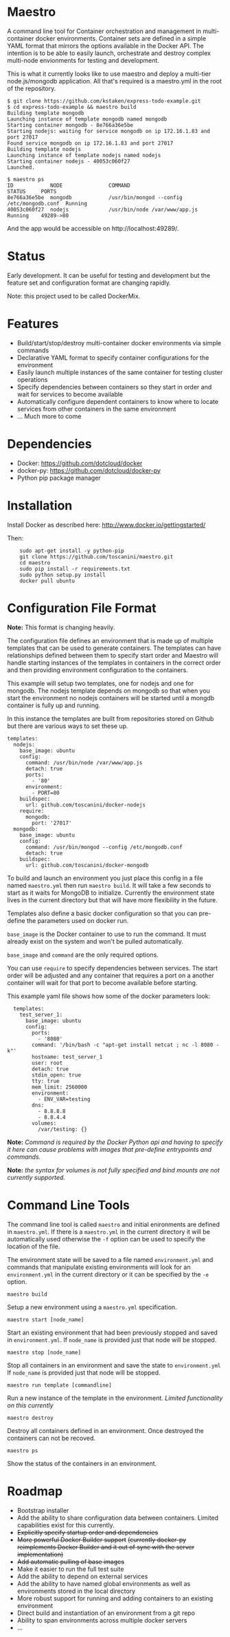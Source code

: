 Maestro
============

A command line tool for Container orchestration and management in multi-container docker environments. Container sets are defined in a simple YAML format that mirrors the options available in the Docker API. The intention is to be able to easily launch, orchestrate and destroy complex multi-node envionments for testing and development.

This is what it currently looks like to use maestro and deploy a multi-tier node.js/mongodb application. All that's required is a maestro.yml in the root of the repository.

```
$ git clone https://github.com/kstaken/express-todo-example.git
$ cd express-todo-example && maestro build
Building template mongodb
Launching instance of template mongodb named mongodb
Starting container mongodb - 8e766a36e5be
Starting nodejs: waiting for service mongodb on ip 172.16.1.83 and port 27017
Found service mongodb on ip 172.16.1.83 and port 27017
Building template nodejs
Launching instance of template nodejs named nodejs
Starting container nodejs - 40053c060f27
Launched.

$ maestro ps
ID            NODE               COMMAND                                     STATUS     PORTS
8e766a36e5be  mongodb            /usr/bin/mongod --config /etc/mongodb.conf  Running
40053c060f27  nodejs             /usr/bin/node /var/www/app.js               Running    49289->80
```

And the app would be accessible on http://localhost:49289/.

Status
======

Early development. It can be useful for testing and development but the feature set and configuration format are changing rapidly.

Note: this project used to be called DockerMix.

Features
========

- Build/start/stop/destroy multi-container docker environments via simple commands
- Declarative YAML format to specify container configurations for the environment
- Easily launch multiple instances of the same container for testing cluster operations
- Specify dependencies between containers so they start in order and wait for services to become available
- Automatically configure dependent containers to know where to locate services from other containers in the same environment
- ... Much more to come

Dependencies
=============

- Docker: https://github.com/dotcloud/docker
- docker-py: https://github.com/dotcloud/docker-py
- Python pip package manager

Installation
============

Install Docker as described here: http://www.docker.io/gettingstarted/

Then:
```
    sudo apt-get install -y python-pip
    git clone https://github.com/toscanini/maestro.git
    cd maestro
    sudo pip install -r requirements.txt 
    sudo python setup.py install
    docker pull ubuntu
```

Configuration File Format
=========================

**Note:** This format is changing heavily.

The configuration file defines an environment that is made up of multiple templates that can be used to generate containers. The templates can have relationships defined between them to specify start order and Maestro will handle starting instances of the templates in containers in the correct order and then providing environment configuration to the containers.

This example will setup two templates, one for nodejs and one for mongodb. The nodejs template depends on mongodb so that when you start the environment no nodejs containers will be started until a mongdb container is fully up and running.

In this instance the templates are built from repositories stored on Github but there are various ways to set these up.

```
templates:
  nodejs: 
    base_image: ubuntu
    config:
      command: /usr/bin/node /var/www/app.js
      detach: true
      ports: 
        - '80'  
      environment:
        - PORT=80
    buildspec:
      url: github.com/toscanini/docker-nodejs
    require:
      mongodb: 
        port: '27017'
  mongodb:     
    base_image: ubuntu
    config:
      command: /usr/bin/mongod --config /etc/mongodb.conf
      detach: true
    buildspec:
      url: github.com/toscanini/docker-mongodb
```

To build and launch an environment you just place this config in a file named `maestro.yml` then run `maestro build`. It will take a few seconds to start as it waits for MongoDB to initialize. Currently the environment state lives in the current directory but that will have more flexibility in the future.

Templates also define a basic docker configuration so that you can pre-define the parameters used on docker run.

`base_image` is the Docker container to use to run the command. It must already exist on the system and won't be pulled automatically.

`base_image` and `command` are the only required options. 

You can use `require` to specify dependencies between services. The start order will be adjusted and any container that requires a port on a another container will wait for that port to become available before starting.

This example yaml file shows how some of the docker parameters look:

```
  templates:
    test_server_1:
      base_image: ubuntu
      config:
        ports: 
          - '8080' 
        command: '/bin/bash -c "apt-get install netcat ; nc -l 8080 -k"' 
        hostname: test_server_1 
        user: root
        detach: true
        stdin_open: true
        tty: true
        mem_limit: 2560000
        environment: 
          - ENV_VAR=testing
        dns: 
          - 8.8.8.8
          - 8.8.4.4
        volumes: 
          /var/testing: {}
```

**Note:** *Command is required by the Docker Python api and having to specify it here can cause problems with images that pre-define entrypoints and commands.*

**Note:** *the syntax for volumes is not fully specified and bind mounts are not currently supported.*

Command Line Tools
===

The command line tool is called `maestro` and initial enironments are defined in `maestro.yml`. If there is a `maestro.yml` in the current directory it will be automatically used otherwise the `-f` option can be used to specify the location of the file.

The environment state will be saved to a file named `environment.yml` and commands that manipulate existing environments will look for an `environment.yml` in the current directory or it can be specified by the `-e` option.

`maestro build`

Setup a new environment using a `maestro.yml` specification.

`maestro start [node_name]`

Start an existing environment that had been previously stopped and saved in `environment.yml`. If `node_name` is provided just that node will be stopped.

`maestro stop [node_name]`

Stop all containers in an environment and save the state to `environment.yml` If `node_name` is provided just that node will be stopped.

`maestro run template [commandline]`

Run a new instance of the template in the environment. *Limited functionality on this currently*

`maestro destroy`

Destroy all containers defined in an environment. Once destroyed the containers can not be recoved.

`maestro ps`

Show the status of the containers in an environment.

Roadmap
====

- Bootstrap installer
- Add the ability to share configuration data between containers. Limited capabilities exist for this currently.
- ~~Explicitly specify startup order and dependencies~~
- ~~More powerful Docker Builder support~~ ~~(currently docker-py reimplements Docker Builder and it out of sync with the server implementation)~~
- ~~Add automatic pulling of base images~~
- Make it easier to run the full test suite
- Add the ability to depend on external services
- Add the ability to have named global environments as well as environments stored in the local directory
- More robust support for running and adding containers to an existing environment
- Direct build and instantiation of an environment from a git repo
- Ability to span environments across multiple docker servers
- ...